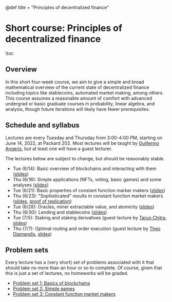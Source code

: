 @def title = "Principles of decentralized finance"

# Short course: Principles of decentralized finance

\toc

## Overview
In this short four-week course, we aim to give a simple and broad mathematical
overview of the current state of decentralized finance including topics like
stablecoins, automated market making, among others. This course assumes a
reasonable amount of comfort with advanced undergrad or basic graduate courses
in probability, linear algebra, and analysis, though future iterations 
will likely have fewer prerequisites.

## Schedule and syllabus
Lectures are every Tuesday and Thursday from 3:00-4:00 PM, starting on June 14,
2022, at Packard 202. Most lectures will be taught by
[Guillermo Angeris](https://angeris.github.io), but at least one will have a guest
lecturer.

The lectures below are subject to change, but should be reasonably stable.
- Tue (6/14): Basic overview of blockchains and interacting with them ([slides](slides/slides-01.pdf))
- Thu (6/16): Simple applications (NFTs, voting, basic games) and some analyses ([slides](slides/slides-02.pdf))
- Tue (6/21): Basic properties of constant function marker makers ([slides](slides/slides-03.pdf))
- Thu (6/23): "Sophisticated" results in constant function market makers ([slides](slides/slides-04.pdf), [proof of replication](notes/proof-of-replication.pdf))
- Tue (6/28): Oracles, miner extractable value, and atomicity ([slides](slides/slides-05.pdf))
- Thu (6/30): Lending and stablecoins ([slides](slides/slides-06.pdf))
- Tue (7/5): Staking and staking derivatives (guest lecture by [Tarun Chitra](https://twitter.com/tarunchitra/), [slides](slides/slides-07.pdf))
- Thu (7/7): Optimal routing and order execution (guest lecture by [Theo Diamandis](https://theodiamandis.com), [slides](slides/slides-08.pdf))

## Problem sets
Every lecture has a (very short) set of problems associated with it that should
take no more than an hour or so to complete. Of course, given that this is just
a set of lectures, no homeworks will be graded.

- [Problem set 1: Basics of blockchains](psets/exercises-01.pdf)
- [Problem set 2: Simple games](psets/exercises-02.pdf)
- [Problem set 3: Constant function market makers](psets/exercises-03.pdf)
